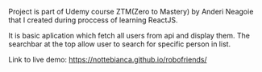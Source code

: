 Project is part of Udemy course ZTM(Zero to Mastery) by Anderi Neagoie that I created during proccess of learning ReactJS.

It is basic aplication which fetch all users from api and display them. The searchbar at the top allow user to search for specific person in list.

Link to live demo: https://nottebianca.github.io/robofriends/
